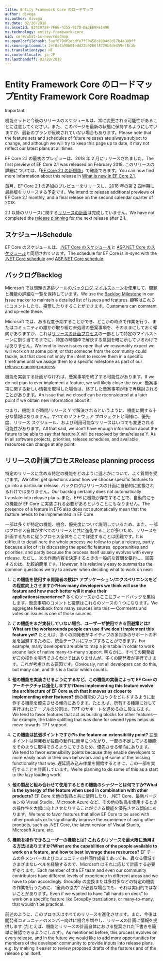 ```yaml
---
title: Entity Framework Core のロードマップ
author: divega
ms.author: divega
ms.date: 02/20/2018
ms.assetid: 834C9729-7F6E-4355-917D-DE3EE9FE149E
ms.technology: entity-framework-core
uid: core/what-is-new/roadmap
ms.openlocfilehash: 5aef679df2ecdfe7f59458c8994d0d17b4a889ff
ms.sourcegitcommit: 2ef0a4a90b01edd22b9206f8729b8de459ef8cab
ms.translationtype: HT
ms.contentlocale: ja-JP
ms.lasthandoff: 03/20/2018
---
```

# <a name="entity-framework-core-roadmap"></a><span data-ttu-id="3322c-102">Entity Framework Core のロードマップ</span><span class="sxs-lookup"><span data-stu-id="3322c-102">Entity Framework Core Roadmap</span></span>

> [!IMPORTANT]
> <span data-ttu-id="3322c-103">機能セットと今後のリリースのスケジュールは、常に変更される可能性があることに注意してください。また、このページを最新の状態に保持するようにしていますが、最新のプランが反映されていない場合もあります。</span><span class="sxs-lookup"><span data-stu-id="3322c-103">Please note that the feature sets and schedules of future releases are always subject to change, and although we will try to keep this page up to date, it may not reflect our latest plans at all times.</span></span>

<span data-ttu-id="3322c-104">EF Core 2.1 の最初のプレビューは、2018 年 2 月にリリースされました。</span><span class="sxs-lookup"><span data-stu-id="3322c-104">The first preview of EF Core 2.1 was released on February 2018.</span></span> <span data-ttu-id="3322c-105">このリリースの詳細については、「[EF Core 2.1 の新機能](xref:core/what-is-new/ef-core-2.1)」で確認できます。</span><span class="sxs-lookup"><span data-stu-id="3322c-105">You can now find more information about this release in [What is new in EF Core 2.1](xref:core/what-is-new/ef-core-2.1).</span></span>

<span data-ttu-id="3322c-106">毎月、EF Core 2.1 の追加のプレビューをリリースし、2018 年の第 2 四半期に最終版をリリースする予定です。</span><span class="sxs-lookup"><span data-stu-id="3322c-106">We intend to release additional previews of EF Core 2.1 monthly, and a final release on the second calendar quarter of 2018.</span></span>

<span data-ttu-id="3322c-107">2.1 以降のリリースに関する[リリースの計画](#release-planning-process)は完成していません。</span><span class="sxs-lookup"><span data-stu-id="3322c-107">We have not completed the [release planning](#release-planning-process) for the next release after 2.1.</span></span>

## <a name="schedule"></a><span data-ttu-id="3322c-108">スケジュール</span><span class="sxs-lookup"><span data-stu-id="3322c-108">Schedule</span></span>

<span data-ttu-id="3322c-109">EF Core のスケジュールは、[.NET Core のスケジュール](https://github.com/dotnet/core/blob/master/roadmap.md)と [ASP.NET Core のスケジュール](https://github.com/aspnet/Home/wiki/Roadmap)と同期されています。</span><span class="sxs-lookup"><span data-stu-id="3322c-109">The schedule for EF Core is in-sync with the [.NET Core schedule](https://github.com/dotnet/core/blob/master/roadmap.md) and [ASP.NET Core schedule](https://github.com/aspnet/Home/wiki/Roadmap).</span></span>

## <a name="backlog"></a><span data-ttu-id="3322c-110">バックログ</span><span class="sxs-lookup"><span data-stu-id="3322c-110">Backlog</span></span>

<span data-ttu-id="3322c-111">Microsoft では問題の追跡ツールの[バックログ マイルストーン](https://github.com/aspnet/EntityFrameworkCore/issues?q=is%3Aopen+is%3Aissue+milestone%3ABacklog+sort%3Areactions-%2B1-desc)を使用して、問題と機能の詳細な一覧を保持しています。</span><span class="sxs-lookup"><span data-stu-id="3322c-111">We use the [Backlog Milestone](https://github.com/aspnet/EntityFrameworkCore/issues?q=is%3Aopen+is%3Aissue+milestone%3ABacklog+sort%3Areactions-%2B1-desc) in our issue tracker to maintain a detailed list of issues and features.</span></span> <span data-ttu-id="3322c-112">顧客はこれらにコメントしたり、投票したりすることができます。</span><span class="sxs-lookup"><span data-stu-id="3322c-112">Customers can comment and up-vote these.</span></span>

<span data-ttu-id="3322c-113">Microsoft では、ある程度予期することができ、どこかの時点で作業を行う、またはコミュニティの誰かが取り組む未処理の懸案事項を、そのままにしておく傾向がありますが、これは[リリースの計画プロセス](#release-planning-process)の一部として特定のマイルストーンに割り当てるまでに、特定の時間枠で解決する意図を暗に示しているわけではありません。</span><span class="sxs-lookup"><span data-stu-id="3322c-113">We tend to leave issues open that we reasonably expect we will work on at some point, or that someone from the community could tackle, but that does not imply the intent to resolve them in a specific timeframe until we assign them to a specific milestone as part of our [release planning process](#release-planning-process).</span></span>

<span data-ttu-id="3322c-114">機能を実装する計画がなければ、懸案事項を終了する可能性があります。</span><span class="sxs-lookup"><span data-stu-id="3322c-114">If we do not plan to ever implement a feature, we will likely close the issue.</span></span> <span data-ttu-id="3322c-115">懸案事項に関する新しい情報を取得した場合は、終了した懸案事項が後で再検討されることがあります。</span><span class="sxs-lookup"><span data-stu-id="3322c-115">An issue that we closed can be reconsidered at a later point if we obtain new information about it.</span></span>

<span data-ttu-id="3322c-116">つまり、機能 X が時間/リリース Y で解決されるというように、機能に関する十分な情報はありません。すべてのソフトウェア プロジェクトと同様に、優先度、リリース スケジュール、および利用可能なリリースはいつでも変更される可能性があります。</span><span class="sxs-lookup"><span data-stu-id="3322c-116">All that said, we don’t have enough information about the future to be able to say that feature X will be resolved by time/release Y. As in all software projects, priorities, release schedules, and available resources can change at any point.</span></span>

## <a name="release-planning-process"></a><span data-ttu-id="3322c-117">リリースの計画プロセス</span><span class="sxs-lookup"><span data-stu-id="3322c-117">Release planning process</span></span>

<span data-ttu-id="3322c-118">特定のリリースに含める特定の機能をどのように選ぶかについて、よく質問を受けます。</span><span class="sxs-lookup"><span data-stu-id="3322c-118">We often get questions about how we choose specific features to go into a particular release.</span></span> <span data-ttu-id="3322c-119">バックログはリリースの計画に自動的に変換されるわけではありません。</span><span class="sxs-lookup"><span data-stu-id="3322c-119">Our backlog certainly does not automatically translate into release plans.</span></span> <span data-ttu-id="3322c-120">また、EF6 に機能が存在することで、自動的にその機能が EF Core に実装される必要があるということにもなりません。</span><span class="sxs-lookup"><span data-stu-id="3322c-120">The presence of a feature in EF6 also does not automatically mean that the feature needs to be implemented in EF Core.</span></span>

<span data-ttu-id="3322c-121">一部は多くが特定の機能、機会、優先度について説明しているため、また、一部はプロセス自体がすべてのリリースと共に進化することが多いため、リリースを計画するために従うプロセス全体をここで詳述することは困難です。</span><span class="sxs-lookup"><span data-stu-id="3322c-121">It is difficult to detail here the whole process we follow to plan a release, partly because a lot of it is discussing the specific features, opportunities and priorities, and partly because the process itself usually evolves with every release.</span></span> <span data-ttu-id="3322c-122">ただし、次の作業内容を決定するときの一般的な質問を要約し、回答するのは、比較的簡単です。</span><span class="sxs-lookup"><span data-stu-id="3322c-122">However, it is relatively easy to summarize the common questions we try to answer when deciding what to work on next:</span></span>

1. <span data-ttu-id="3322c-123">**この機能を使用する開発者の数は? アプリケーション/エクスペリエンスをどの程度向上させますか?**</span><span class="sxs-lookup"><span data-stu-id="3322c-123">**How many developers we think will use the feature and how much better will it make their applications/experience?**</span></span> <span data-ttu-id="3322c-124">多くのソースからここにフィードバックを集約します。懸念事項のコメントと投票はこれらのソースの 1 つになります。</span><span class="sxs-lookup"><span data-stu-id="3322c-124">We aggregate feedback from many sources into this — Comments and votes on issues is one of those sources.</span></span>

2. <span data-ttu-id="3322c-125">**この機能をまだ実装していない場合、ユーザーが使用できる回避策とは?**</span><span class="sxs-lookup"><span data-stu-id="3322c-125">**What are the workarounds people can use if we don’t implement this feature yet?**</span></span> <span data-ttu-id="3322c-126">たとえば、多くの開発者がネイティブの多対多のサポートの不足を回避するために、統合テーブルにマップすることができます。</span><span class="sxs-lookup"><span data-stu-id="3322c-126">For example, many developers are able to map a join table in order to work around lack of native many-to-many support.</span></span> <span data-ttu-id="3322c-127">明らかに、すべての開発者がこの操作を実行できるわけではありませんが、多くの開発者が実行できます。これが考慮される要因です。</span><span class="sxs-lookup"><span data-stu-id="3322c-127">Obviously, not all developers can do this, but many can, and this is a factor which counts.</span></span>

3. <span data-ttu-id="3322c-128">**他の機能を実装させるようにするなど、この機能の実装によって EF Core のアーキテクチャは進化しますか?**</span><span class="sxs-lookup"><span data-stu-id="3322c-128">**Does implementing this feature evolve the architecture of EF Core such that it moves us closer to implementing other features?**</span></span> <span data-ttu-id="3322c-129">他の機能のブロックをビルドするように動作する機能を優先させる傾向にあります。たとえば、所有する種類に対して実行されたテーブルの分割は、TPT のサポートを進めるのに役立ちます。</span><span class="sxs-lookup"><span data-stu-id="3322c-129">We tend to favor features that act as building blocks for other features—for example, the table splitting that was done for owned types helps us move towards TPT support.</span></span>

4. <span data-ttu-id="3322c-130">**この機能は拡張ポイントですか?**</span><span class="sxs-lookup"><span data-stu-id="3322c-130">**Is the feature an extensibility point?**</span></span> <span data-ttu-id="3322c-131">拡張ポイントは開発者が独自の動作に簡単につながり、一部の不足している機能をそのように取得できるようにできるため、優先させる傾向にあります。</span><span class="sxs-lookup"><span data-stu-id="3322c-131">We tend to favor extensibility points because they enable developers to more easily hook in their own behaviors and get some of the missing functionality that way.</span></span> <span data-ttu-id="3322c-132">遅延読み込み作業を開始するときに、この一部を実行することを計画しています。</span><span class="sxs-lookup"><span data-stu-id="3322c-132">We’re planning to do some of this as a start to the lazy loading work.</span></span>

5. <span data-ttu-id="3322c-133">**他の製品と組み合わせて使用するときの機能のシナジーとは何ですか?**</span><span class="sxs-lookup"><span data-stu-id="3322c-133">**What is the synergy of the feature when used in combination with other products?**</span></span> <span data-ttu-id="3322c-134">EF Core を他の製品と共に使用したり、.NET Core、最新バージョンの Visual Studio、Microsoft Azure など、その他の製品を使用するときの操作性を大幅に向上させたりすることができる機能を優先させる傾向にあります。</span><span class="sxs-lookup"><span data-stu-id="3322c-134">We tend to favor features that allow EF Core to be used with other products or to significantly improve the experience of using other products, such as .NET Core, the latest version of Visual Studio, Microsoft Azure, etc.</span></span>

6. <span data-ttu-id="3322c-135">**機能を操作できるユーザーの機能とは? これらのリソースを最大限に活用する方法はありますか?**</span><span class="sxs-lookup"><span data-stu-id="3322c-135">**What are the capabilities of the people available to work on a feature, and how to best leverage these resources?**</span></span> <span data-ttu-id="3322c-136">EF チームの各メンバーおよびコミュニティの共同作成者であっても、異なる領域でさまざまなレベルを経験するので、Microsoft はそれに応じて計画する必要があります。</span><span class="sxs-lookup"><span data-stu-id="3322c-136">Each member of the EF team and even our community contributors have different levels of experience in different areas and we have to plan accordingly.</span></span> <span data-ttu-id="3322c-137">GroupBy の変換または多対多などの特定の機能の作業を行うために、“全員の協力” が必要な場合でも、それは実用的ではないことがあります。</span><span class="sxs-lookup"><span data-stu-id="3322c-137">Even if we wanted to have “all hands on deck” to work on a specific feature like GroupBy translations, or many-to-many, that wouldn’t be practical.</span></span>

<span data-ttu-id="3322c-138">前述のように、このプロセスはすべてのリリースを進化させます。また、今後は開発者コミュニティのメンバー向けに機会を増やし、リリースの計画に情報を提供します (たとえば、機能とリリースの計画自体における提案された下書きを簡単に確認できるようにします)。</span><span class="sxs-lookup"><span data-stu-id="3322c-138">As mentioned before, this process evolves on every release, and in the future we would like to add more opportunities for members of the developer community to provide inputs into release plans, e.g. by making it easier to review proposed drafts of the features and of the release plan itself.</span></span>

